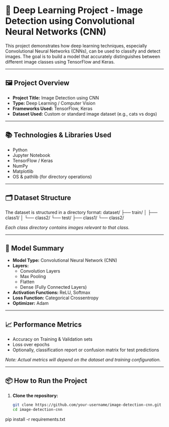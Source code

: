 # 🧠 Deep Learning Project - Image Detection using Convolutional Neural Networks (CNN)

This project demonstrates how deep learning techniques, especially Convolutional Neural Networks (CNNs), can be used to classify and detect images. The goal is to build a model that accurately distinguishes between different image classes using TensorFlow and Keras.

---

## 🖼️ Project Overview

- **Project Title:** Image Detection using CNN
- **Type:** Deep Learning / Computer Vision
- **Frameworks Used:** TensorFlow, Keras
- **Dataset Used:** Custom or standard image dataset (e.g., cats vs dogs)

---

## 📚 Technologies & Libraries Used

- Python
- Jupyter Notebook
- TensorFlow / Keras
- NumPy
- Matplotlib
- OS & pathlib (for directory operations)

---

## 🗂️ Dataset Structure

The dataset is structured in a directory format:
dataset/
├── train/
│ ├── class1/
│ └── class2/
└── test/
├── class1/
└── class2/



*Each class directory contains images relevant to that class.*

---

## 🧪 Model Summary

- **Model Type:** Convolutional Neural Network (CNN)
- **Layers:** 
  - Convolution Layers
  - Max Pooling
  - Flatten
  - Dense (Fully Connected Layers)
- **Activation Functions:** ReLU, Softmax
- **Loss Function:** Categorical Crossentropy
- **Optimizer:** Adam

---

## 📈 Performance Metrics

- Accuracy on Training & Validation sets
- Loss over epochs
- Optionally, classification report or confusion matrix for test predictions

*Note: Actual metrics will depend on the dataset and training configuration.*

---

## 📦 How to Run the Project

1. **Clone the repository:**
   ```bash
   git clone https://github.com/your-username/image-detection-cnn.git
   cd image-detection-cnn

pip install -r requirements.txt
